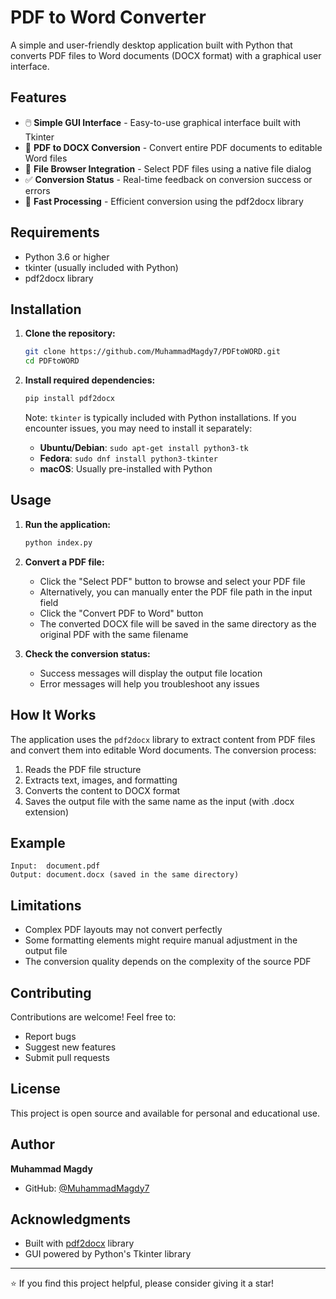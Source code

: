 # PDF to Word Converter

A simple and user-friendly desktop application built with Python that converts PDF files to Word documents (DOCX format) with a graphical user interface.

## Features

- 🖱️ **Simple GUI Interface** - Easy-to-use graphical interface built with Tkinter
- 📄 **PDF to DOCX Conversion** - Convert entire PDF documents to editable Word files
- 🎯 **File Browser Integration** - Select PDF files using a native file dialog
- ✅ **Conversion Status** - Real-time feedback on conversion success or errors
- 🚀 **Fast Processing** - Efficient conversion using the pdf2docx library

## Requirements

- Python 3.6 or higher
- tkinter (usually included with Python)
- pdf2docx library

## Installation

1. **Clone the repository:**
   ```bash
   git clone https://github.com/MuhammadMagdy7/PDFtoWORD.git
   cd PDFtoWORD
   ```

2. **Install required dependencies:**
   ```bash
   pip install pdf2docx
   ```

   Note: `tkinter` is typically included with Python installations. If you encounter issues, you may need to install it separately:
   - **Ubuntu/Debian**: `sudo apt-get install python3-tk`
   - **Fedora**: `sudo dnf install python3-tkinter`
   - **macOS**: Usually pre-installed with Python

## Usage

1. **Run the application:**
   ```bash
   python index.py
   ```

2. **Convert a PDF file:**
   - Click the "Select PDF" button to browse and select your PDF file
   - Alternatively, you can manually enter the PDF file path in the input field
   - Click the "Convert PDF to Word" button
   - The converted DOCX file will be saved in the same directory as the original PDF with the same filename

3. **Check the conversion status:**
   - Success messages will display the output file location
   - Error messages will help you troubleshoot any issues

## How It Works

The application uses the `pdf2docx` library to extract content from PDF files and convert them into editable Word documents. The conversion process:

1. Reads the PDF file structure
2. Extracts text, images, and formatting
3. Converts the content to DOCX format
4. Saves the output file with the same name as the input (with .docx extension)

## Example

```
Input:  document.pdf
Output: document.docx (saved in the same directory)
```

## Limitations

- Complex PDF layouts may not convert perfectly
- Some formatting elements might require manual adjustment in the output file
- The conversion quality depends on the complexity of the source PDF

## Contributing

Contributions are welcome! Feel free to:
- Report bugs
- Suggest new features
- Submit pull requests

## License

This project is open source and available for personal and educational use.

## Author

**Muhammad Magdy**
- GitHub: [@MuhammadMagdy7](https://github.com/MuhammadMagdy7)

## Acknowledgments

- Built with [pdf2docx](https://github.com/dothinking/pdf2docx) library
- GUI powered by Python's Tkinter library

---

⭐ If you find this project helpful, please consider giving it a star!
